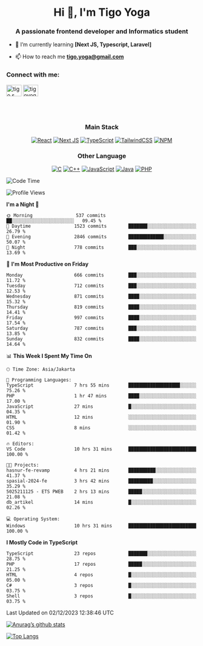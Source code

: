 <h1 align="center">Hi 👋, I'm Tigo Yoga</h1>
<h3 align="center">A passionate frontend developer and Informatics student</h3>

- 🌱 I’m currently learning **[Next JS, Typescript, Laravel]**

- 📫 How to reach me **tigo.yoga@gmail.com**

<h3 align="left">Connect with me:</h3>
<p align="left">
<a href="https://linkedin.com/in/tigo s yoga" target="blank"><img align="center" src="https://raw.githubusercontent.com/rahuldkjain/github-profile-readme-generator/master/src/images/icons/Social/linked-in-alt.svg" alt="tigo s yoga" height="30" width="40" /></a>
<a href="https://instagram.com/tigoyoga" target="blank"><img align="center" src="https://raw.githubusercontent.com/rahuldkjain/github-profile-readme-generator/master/src/images/icons/Social/instagram.svg" alt="tigoyoga" height="30" width="40" /></a>
</p>

<br/>
<br/>

<h3 align="center">Main Stack</h3>
<div align="center">
  
  <a href="">![React](https://img.shields.io/badge/react-%2320232a.svg?style=for-the-badge&logo=react&logoColor=%2361DAFB)</a>
  <a href="">![Next JS](https://img.shields.io/badge/Next-black?style=for-the-badge&logo=next.js&logoColor=white)</a>
   <a href="">![TypeScript](https://img.shields.io/badge/typescript-%23007ACC.svg?style=for-the-badge&logo=typescript&logoColor=white)</a>
  <a href="">![TailwindCSS](https://img.shields.io/badge/tailwindcss-%2338B2AC.svg?style=for-the-badge&logo=tailwind-css&logoColor=white)</a>
  <a href="">![NPM](https://img.shields.io/badge/NPM-%23000000.svg?style=for-the-badge&logo=npm&logoColor=white)</a>
</div>
<h3 align="center">Other Language</h3>
<div align="center">
  
  <a href="">![C](https://img.shields.io/badge/c-%2300599C.svg?style=for-the-badge&logo=c&logoColor=white)</a>
  <a href="">![C++](https://img.shields.io/badge/c++-%2300599C.svg?style=for-the-badge&logo=c%2B%2B&logoColor=white)</a>
  <a href="">![JavaScript](https://img.shields.io/badge/javascript-%23323330.svg?style=for-the-badge&logo=javascript&logoColor=%23F7DF1E)</a>
  <a href="">![Java](https://img.shields.io/badge/java-%23ED8B00.svg?style=for-the-badge&logo=java&logoColor=white)</a>
  <a href="">![PHP](https://img.shields.io/badge/php-%23777BB4.svg?style=for-the-badge&logo=php&logoColor=white)</a>
</div>

<!--START_SECTION:waka-->
![Code Time](http://img.shields.io/badge/Code%20Time-673%20hrs%202%20mins-blue)

![Profile Views](http://img.shields.io/badge/Profile%20Views-4-blue)

**I'm a Night 🦉** 

```text
🌞 Morning                537 commits         ██░░░░░░░░░░░░░░░░░░░░░░░   09.45 % 
🌆 Daytime                1523 commits        ███████░░░░░░░░░░░░░░░░░░   26.79 % 
🌃 Evening                2846 commits        █████████████░░░░░░░░░░░░   50.07 % 
🌙 Night                  778 commits         ███░░░░░░░░░░░░░░░░░░░░░░   13.69 % 
```
📅 **I'm Most Productive on Friday** 

```text
Monday                   666 commits         ███░░░░░░░░░░░░░░░░░░░░░░   11.72 % 
Tuesday                  712 commits         ███░░░░░░░░░░░░░░░░░░░░░░   12.53 % 
Wednesday                871 commits         ████░░░░░░░░░░░░░░░░░░░░░   15.32 % 
Thursday                 819 commits         ████░░░░░░░░░░░░░░░░░░░░░   14.41 % 
Friday                   997 commits         ████░░░░░░░░░░░░░░░░░░░░░   17.54 % 
Saturday                 787 commits         ███░░░░░░░░░░░░░░░░░░░░░░   13.85 % 
Sunday                   832 commits         ████░░░░░░░░░░░░░░░░░░░░░   14.64 % 
```


📊 **This Week I Spent My Time On** 

```text
🕑︎ Time Zone: Asia/Jakarta

💬 Programming Languages: 
TypeScript               7 hrs 55 mins       ███████████████████░░░░░░   75.26 % 
PHP                      1 hr 47 mins        ████░░░░░░░░░░░░░░░░░░░░░   17.00 % 
JavaScript               27 mins             █░░░░░░░░░░░░░░░░░░░░░░░░   04.35 % 
HTML                     12 mins             ░░░░░░░░░░░░░░░░░░░░░░░░░   01.90 % 
CSS                      8 mins              ░░░░░░░░░░░░░░░░░░░░░░░░░   01.42 % 

🔥 Editors: 
VS Code                  10 hrs 31 mins      █████████████████████████   100.00 % 

🐱‍💻 Projects: 
hasnur-fe-revamp         4 hrs 21 mins       ██████████░░░░░░░░░░░░░░░   41.37 % 
spasial-2024-fe          3 hrs 42 mins       █████████░░░░░░░░░░░░░░░░   35.29 % 
5025211125 - ETS PWEB    2 hrs 13 mins       █████░░░░░░░░░░░░░░░░░░░░   21.08 % 
db_artikel               14 mins             █░░░░░░░░░░░░░░░░░░░░░░░░   02.26 % 

💻 Operating System: 
Windows                  10 hrs 31 mins      █████████████████████████   100.00 % 
```

**I Mostly Code in TypeScript** 

```text
TypeScript               23 repos            ███████░░░░░░░░░░░░░░░░░░   28.75 % 
PHP                      17 repos            █████░░░░░░░░░░░░░░░░░░░░   21.25 % 
HTML                     4 repos             █░░░░░░░░░░░░░░░░░░░░░░░░   05.00 % 
C#                       3 repos             █░░░░░░░░░░░░░░░░░░░░░░░░   03.75 % 
Shell                    3 repos             █░░░░░░░░░░░░░░░░░░░░░░░░   03.75 % 
```




 Last Updated on 02/12/2023 12:38:46 UTC
<!--END_SECTION:waka-->

[![Anurag’s github stats](https://github-readme-stats.vercel.app/api?username=tigoyoga)](https://github.com/tigoyoga)

[![Top Langs](https://github-readme-stats.vercel.app/api/top-langs/?username=tigoyoga&layout=compact)](https://github.com/tigoyoga)
